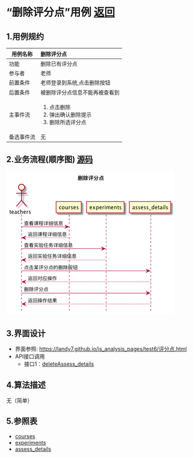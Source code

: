 # “删除评分点”用例 [返回](../README.md)

## 1.用例规约

|用例名称|删除评分点|
|-------|:-------------|
|功能|删除已有评分点|
|参与者|老师|
|前置条件|老师登录到系统,点击删除按钮|
|后置条件|被删除评分点信息不能再被查看到|
|主事件流|<ol><li>点击删除</li><li>弹出确认删除提示</li><li>删除所选评分点</li></ol>|
|备选事件流|无|


## 2.业务流程(顺序图) [源码](../sequence/删除评分点.md)
![删除评分点](/out/test6/sequence/删除评分点/删除评分点.png)

## 3.界面设计
- 界面参照: https://landy7.github.io/is_analysis_pages/test6/评分点.html
- API接口调用
    - 接口1：[deleteAssess_details](../接口/deleteAssess_details.md)
## 4.算法描述
无（简单）

## 5.参照表
- [courses](../数据库设计.md/#courses)
- [experiments](../数据库设计.md/#experiments)
- [assess_details](../数据库设计.md/#assess_details)